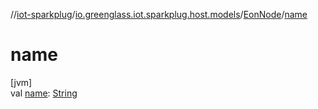 //[iot-sparkplug](../../../index.md)/[io.greenglass.iot.sparkplug.host.models](../index.md)/[EonNode](index.md)/[name](name.md)

# name

[jvm]\
val [name](name.md): [String](https://kotlinlang.org/api/latest/jvm/stdlib/kotlin/-string/index.html)
